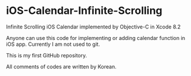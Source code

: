 # iOS-Calendar-Infinite-Scrolling
Infinite Scrolling iOS Calendar implemented by Objective-C in Xcode 8.2

Anyone can use this code for implementing or adding calendar function in iOS app.
Currently I am not used to git.

This is my first GitHub repository.

All comments of codes are written by Korean.


